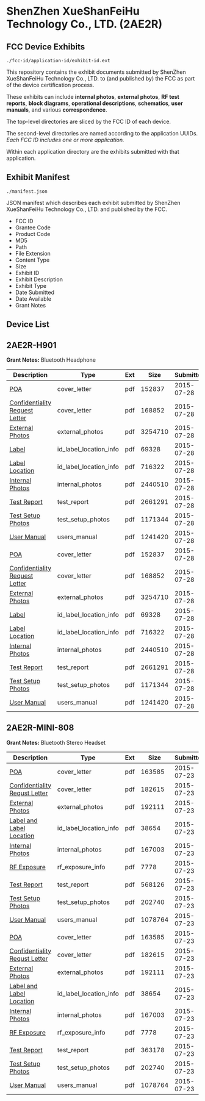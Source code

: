 # ShenZhen XueShanFeiHu Technology Co., LTD. (2AE2R)
## FCC Device Exhibits

```
./fcc-id/application-id/exhibit-id.ext
```

This repository contains the exhibit documents submitted by ShenZhen XueShanFeiHu Technology Co., LTD. to (and published by) the FCC as part of the device certification process.

These exhibits can include **internal photos**, **external photos**, **RF test reports**, **block diagrams**, **operational descriptions**, **schematics**, **user manuals**, and various **correspondence**.

The top-level directories are sliced by the FCC ID of each device.

The second-level directories are named according to the application UUIDs. *Each FCC ID includes one or more application.*

Within each application directory are the exhibits submitted with that application. 

## Exhibit Manifest

```
./manifest.json
```

JSON manifest which describes each exhibit submitted by ShenZhen XueShanFeiHu Technology Co., LTD. and published by the FCC.

- FCC ID
- Grantee Code
- Product Code
- MD5
- Path
- File Extension
- Content Type
- Size
- Exhibit ID
- Exhibit Description
- Exhibit Type
- Date Submitted
- Date Available
- Grant Notes

## Device List
## 2AE2R-H901
**Grant Notes:** Bluetooth Headphone

| Description | Type | Ext | Size | Submitted | Available |
| ----------- | ---- | --- | ---- | --------- | --------- |
| [POA](2AE2R-H901/799286f8f2ee44f8d85658edc25f4a89/2694630.pdf) | cover_letter | pdf | 152837 | 2015-07-28 | 2015-07-28 |
| [Confidentiality Request Letter](2AE2R-H901/799286f8f2ee44f8d85658edc25f4a89/2694631.pdf) | cover_letter | pdf | 168852 | 2015-07-28 | 2015-07-28 |
| [External Photos](2AE2R-H901/799286f8f2ee44f8d85658edc25f4a89/2694632.pdf) | external_photos | pdf | 3254710 | 2015-07-28 | 2015-07-28 |
| [Label](2AE2R-H901/799286f8f2ee44f8d85658edc25f4a89/2694627.pdf) | id_label_location_info | pdf | 69328 | 2015-07-28 | 2015-07-28 |
| [Label Location](2AE2R-H901/799286f8f2ee44f8d85658edc25f4a89/2694628.pdf) | id_label_location_info | pdf | 716322 | 2015-07-28 | 2015-07-28 |
| [Internal Photos](2AE2R-H901/799286f8f2ee44f8d85658edc25f4a89/2694629.pdf) | internal_photos | pdf | 2440510 | 2015-07-28 | 2015-07-28 |
| [Test Report](2AE2R-H901/799286f8f2ee44f8d85658edc25f4a89/2694624.pdf) | test_report | pdf | 2661291 | 2015-07-28 | 2015-07-28 |
| [Test Setup Photos](2AE2R-H901/799286f8f2ee44f8d85658edc25f4a89/2694626.pdf) | test_setup_photos | pdf | 1171344 | 2015-07-28 | 2015-07-28 |
| [User Manual](2AE2R-H901/799286f8f2ee44f8d85658edc25f4a89/2694625.pdf) | users_manual | pdf | 1241420 | 2015-07-28 | 2015-07-28 |
| [POA](2AE2R-H901/288fb9ee00251b917f492eca3cfe1401/2694630.pdf) | cover_letter | pdf | 152837 | 2015-07-28 | 2015-07-28 |
| [Confidentiality Request Letter](2AE2R-H901/288fb9ee00251b917f492eca3cfe1401/2694631.pdf) | cover_letter | pdf | 168852 | 2015-07-28 | 2015-07-28 |
| [External Photos](2AE2R-H901/288fb9ee00251b917f492eca3cfe1401/2694632.pdf) | external_photos | pdf | 3254710 | 2015-07-28 | 2015-07-28 |
| [Label](2AE2R-H901/288fb9ee00251b917f492eca3cfe1401/2694627.pdf) | id_label_location_info | pdf | 69328 | 2015-07-28 | 2015-07-28 |
| [Label Location](2AE2R-H901/288fb9ee00251b917f492eca3cfe1401/2694628.pdf) | id_label_location_info | pdf | 716322 | 2015-07-28 | 2015-07-28 |
| [Internal Photos](2AE2R-H901/288fb9ee00251b917f492eca3cfe1401/2694629.pdf) | internal_photos | pdf | 2440510 | 2015-07-28 | 2015-07-28 |
| [Test Report](2AE2R-H901/288fb9ee00251b917f492eca3cfe1401/2694624.pdf) | test_report | pdf | 2661291 | 2015-07-28 | 2015-07-28 |
| [Test Setup Photos](2AE2R-H901/288fb9ee00251b917f492eca3cfe1401/2694626.pdf) | test_setup_photos | pdf | 1171344 | 2015-07-28 | 2015-07-28 |
| [User Manual](2AE2R-H901/288fb9ee00251b917f492eca3cfe1401/2694625.pdf) | users_manual | pdf | 1241420 | 2015-07-28 | 2015-07-28 |
## 2AE2R-MINI-808
**Grant Notes:** Bluetooth Stereo Headset

| Description | Type | Ext | Size | Submitted | Available |
| ----------- | ---- | --- | ---- | --------- | --------- |
| [POA](2AE2R-MINI-808/ed4d317780a5315cf240e0c1e8337aab/2689566.pdf) | cover_letter | pdf | 163585 | 2015-07-23 | 2015-07-23 |
| [Confidentiality Requst Letter](2AE2R-MINI-808/ed4d317780a5315cf240e0c1e8337aab/2689569.pdf) | cover_letter | pdf | 182615 | 2015-07-23 | 2015-07-23 |
| [External Photos](2AE2R-MINI-808/ed4d317780a5315cf240e0c1e8337aab/2689572.pdf) | external_photos | pdf | 192111 | 2015-07-23 | 2015-07-23 |
| [Label and Label Location](2AE2R-MINI-808/ed4d317780a5315cf240e0c1e8337aab/2689570.pdf) | id_label_location_info | pdf | 38654 | 2015-07-23 | 2015-07-23 |
| [Internal Photos](2AE2R-MINI-808/ed4d317780a5315cf240e0c1e8337aab/2689571.pdf) | internal_photos | pdf | 167003 | 2015-07-23 | 2015-07-23 |
| [RF Exposure](2AE2R-MINI-808/ed4d317780a5315cf240e0c1e8337aab/2689565.pdf) | rf_exposure_info | pdf | 7778 | 2015-07-23 | 2015-07-23 |
| [Test Report](2AE2R-MINI-808/ed4d317780a5315cf240e0c1e8337aab/2689578.pdf) | test_report | pdf | 568126 | 2015-07-23 | 2015-07-23 |
| [Test Setup Photos](2AE2R-MINI-808/ed4d317780a5315cf240e0c1e8337aab/2689562.pdf) | test_setup_photos | pdf | 202740 | 2015-07-23 | 2015-07-23 |
| [User Manual](2AE2R-MINI-808/ed4d317780a5315cf240e0c1e8337aab/2689560.pdf) | users_manual | pdf | 1078764 | 2015-07-23 | 2015-07-23 |
| [POA](2AE2R-MINI-808/2aa3d74c821496fe76e5d17188a9afc7/2689566.pdf) | cover_letter | pdf | 163585 | 2015-07-23 | 2015-07-23 |
| [Confidentiality Requst Letter](2AE2R-MINI-808/2aa3d74c821496fe76e5d17188a9afc7/2689569.pdf) | cover_letter | pdf | 182615 | 2015-07-23 | 2015-07-23 |
| [External Photos](2AE2R-MINI-808/2aa3d74c821496fe76e5d17188a9afc7/2689572.pdf) | external_photos | pdf | 192111 | 2015-07-23 | 2015-07-23 |
| [Label and Label Location](2AE2R-MINI-808/2aa3d74c821496fe76e5d17188a9afc7/2689570.pdf) | id_label_location_info | pdf | 38654 | 2015-07-23 | 2015-07-23 |
| [Internal Photos](2AE2R-MINI-808/2aa3d74c821496fe76e5d17188a9afc7/2689571.pdf) | internal_photos | pdf | 167003 | 2015-07-23 | 2015-07-23 |
| [RF Exposure](2AE2R-MINI-808/2aa3d74c821496fe76e5d17188a9afc7/2689565.pdf) | rf_exposure_info | pdf | 7778 | 2015-07-23 | 2015-07-23 |
| [Test Report](2AE2R-MINI-808/2aa3d74c821496fe76e5d17188a9afc7/2689564.pdf) | test_report | pdf | 363178 | 2015-07-23 | 2015-07-23 |
| [Test Setup Photos](2AE2R-MINI-808/2aa3d74c821496fe76e5d17188a9afc7/2689562.pdf) | test_setup_photos | pdf | 202740 | 2015-07-23 | 2015-07-23 |
| [User Manual](2AE2R-MINI-808/2aa3d74c821496fe76e5d17188a9afc7/2689560.pdf) | users_manual | pdf | 1078764 | 2015-07-23 | 2015-07-23 |

